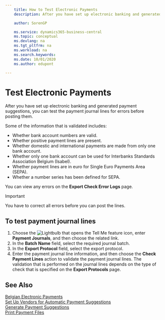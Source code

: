 ```yaml
---
    title: How to Test Electronic Payments
    description: After you have set up electronic banking and generated payment suggestions, you can test the payment journal lines for errors before posting them.

    author: SorenGP

    ms.service: dynamics365-business-central
    ms.topic: conceptual
    ms.devlang: na
    ms.tgt_pltfrm: na
    ms.workload: na
    ms.search.keywords:
    ms.date: 10/01/2020
    ms.author: edupont

---
```

# Test Electronic Payments
After you have set up electronic banking and generated payment suggestions, you can test the payment journal lines for errors before posting them.  

Some of the information that is validated includes:  

- Whether bank account numbers are valid.  
- Whether positive payment lines are present.  
- Whether domestic and international payments are made from only one bank account.  
- Whether only one bank account can be used for Interbanks Standards Association Belgium (Isabel).  
- Whether payment lines are in euro for Single Euro Payments Area (SEPA).  
- Whether a number series has been defined for SEPA.  

You can view any errors on the **Export Check Error Logs** page.  

> [!IMPORTANT]  
>  You have to correct all errors before you can post the lines.  

## To test payment journal lines  

1.  Choose the ![Lightbulb that opens the Tell Me feature](../../media/ui-search/search_small.png "Tell me what you want to do") icon, enter **Payment Journals**, and then choose the related link.  
2.  In the **Batch Name** field, select the required journal batch.  
3.  In the **Export Protocol** field, select the export protocol.  
4.  Enter the payment journal line information, and then choose the **Check Payment Lines** action to validate the payment journal lines. The validation that is performed on the journal lines depends on the type of check that is specified on the **Export Protocols** page.  

## See Also  
 [Belgian Electronic Payments](belgian-electronic-payments.md)   
 [Set Up Vendors for Automatic Payment Suggestions](how-to-set-up-vendors-for-automatic-payment-suggestions.md)   
 [Generate Payment Suggestions](how-to-generate-payment-suggestions.md)   
 [Print Payment Files](how-to-print-payment-files.md)
